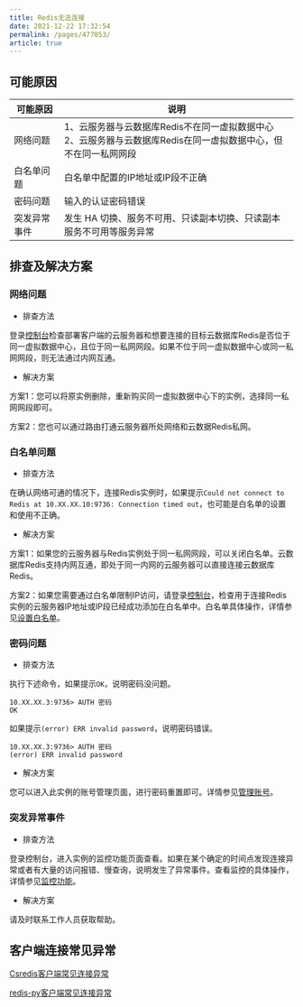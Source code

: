 ```yaml
---
title: Redis无法连接
date: 2021-12-22 17:32:54
permalink: /pages/477053/
article: true
---
```


## 可能原因

| 可能原因     | 说明                                                         |
| ------------ | ------------------------------------------------------------ |
| 网络问题     | 1、云服务器与云数据库Redis不在同一虚拟数据中心<br />2、云服务器与云数据库Redis在同一虚拟数据中心，但不在同一私网网段 |
| 白名单问题   | 白名单中配置的IP地址或IP段不正确                             |
| 密码问题     | 输入的认证密码错误                                           |
| 突发异常事件 | 发生 HA 切换、服务不可用、只读副本切换、只读副本服务不可用等服务异常 |

## 排查及解决方案

### 网络问题

- 排查方法

登录[控制台](https://console.capitalonline.net/dbinstances)检查部署客户端的云服务器和想要连接的目标云数据库Redis是否位于同一虚拟数据中心，且位于同一私网网段。如果不位于同一虚拟数据中心或同一私网网段，则无法通过内网互通。

- 解决方案

方案1：您可以将原实例删除，重新购买同一虚拟数据中心下的实例，选择同一私网网段即可。

方案2：您也可以通过路由打通云服务器所处网络和云数据Redis私网。

### 白名单问题

- 排查方法

在确认网络可通的情况下，连接Redis实例时，如果提示`Could not connect to Redis at 10.XX.XX.10:9736: Connection timed out`，也可能是白名单的设置和使用不正确。

- 解决方案

方案1：如果您的云服务器与Redis实例处于同一私网网段，可以关闭白名单。云数据库Redis支持内网互通，即处于同一内网的云服务器可以直接连接云数据库Redis。

方案2：如果您需要通过白名单限制IP访问，请登录[控制台](https://console.capitalonline.net/dbinstances)，检查用于连接Redis实例的云服务器IP地址或IP段已经成功添加在白名单中。白名单具体操作，详情参见[设置白名单](./../04.快速入门/01.设置白名单.md)。

### 密码问题

- 排查方法

执行下述命令，如果提示`OK`，说明密码没问题。

```
10.XX.XX.3:9736> AUTH 密码
OK
```

如果提示`(error) ERR invalid password`，说明密码错误。

```
10.XX.XX.3:9736> AUTH 密码
(error) ERR invalid password
```

- 解决方案

您可以进入此实例的账号管理页面，进行密码重置即可。详情参见[管理账号](./../05.操作指南/08.账号与密码/00.创建与管理账号.md)。

### 突发异常事件

- 排查方法

登录控制台，进入实例的监控功能页面查看。如果在某个确定的时间点发现连接异常或者有大量的访问报错、慢查询，说明发生了异常事件。查看监控的具体操作，详情参见[监控功能](./../05.操作指南/07.监控告警/01.监控功能.md)。

- 解决方案

请及时联系工作人员获取帮助。

## 客户端连接常见异常

[Csredis客户端常见连接异常](./../10.故障处理/01.使用Csredis客户端时出现Unexpectedendofstream异常.md)

[redis-py客户端常见连接异常](./../10.故障处理/02.使用redis-py客户端时连接集群报错.md)

